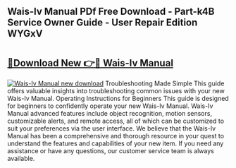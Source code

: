## Wais-Iv Manual PDf Free Download - Part-k4B Service Owner Guide - User Repair Edition WYGxV

# <h2><a href="http://cf22389.oget.top/?id=Wais-Iv+Manual">🔗Download New 👉🔴 Wais-Iv Manual</a></h2>

[![Wais-Iv Manual new download](https://i.imgur.com/5g1atiW.png)](http://cf22389.oget.top/?id=Wais-Iv+Manual)
Troubleshooting Made Simple This guide offers valuable insights into troubleshooting common issues with your new Wais-Iv Manual. Operating Instructions for Beginners This guide is designed for beginners to confidently operate your new Wais-Iv Manual. Wais-Iv Manual advanced features include object recognition, motion sensors, customizable alerts, and remote access, all of which can be customized to suit your preferences via the user interface. We believe that the Wais-Iv Manual has been a comprehensive and thorough resource in your quest to understand the features and capabilities of your new item. If you need any assistance or have any questions, our customer service team is always available.
